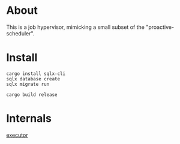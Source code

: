 # About

This is a job hypervisor,
mimicking a small subset of the "proactive-scheduler".


# Install
```
cargo install sqlx-cli
sqlx database create
sqlx migrate run 

cargo build release
```

# Internals
[executor](/doc/executor)
